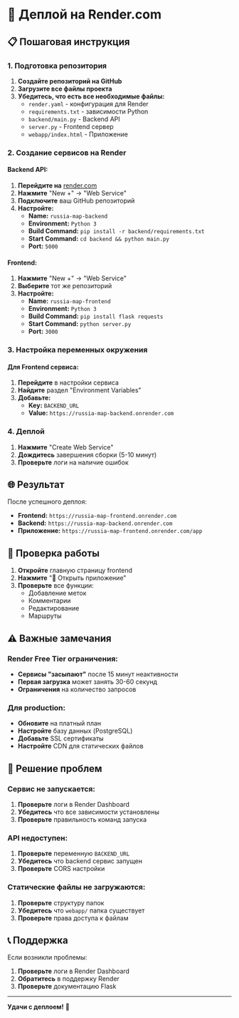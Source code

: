 # 🚀 Деплой на Render.com

## 📋 Пошаговая инструкция

### 1. Подготовка репозитория

1. **Создайте репозиторий на GitHub**
2. **Загрузите все файлы проекта**
3. **Убедитесь, что есть все необходимые файлы:**
   - `render.yaml` - конфигурация для Render
   - `requirements.txt` - зависимости Python
   - `backend/main.py` - Backend API
   - `server.py` - Frontend сервер
   - `webapp/index.html` - Приложение

### 2. Создание сервисов на Render

#### Backend API:
1. **Перейдите на** [render.com](https://render.com)
2. **Нажмите** "New +" → "Web Service"
3. **Подключите** ваш GitHub репозиторий
4. **Настройте:**
   - **Name:** `russia-map-backend`
   - **Environment:** `Python 3`
   - **Build Command:** `pip install -r backend/requirements.txt`
   - **Start Command:** `cd backend && python main.py`
   - **Port:** `5000`

#### Frontend:
1. **Нажмите** "New +" → "Web Service"
2. **Выберите** тот же репозиторий
3. **Настройте:**
   - **Name:** `russia-map-frontend`
   - **Environment:** `Python 3`
   - **Build Command:** `pip install flask requests`
   - **Start Command:** `python server.py`
   - **Port:** `3000`

### 3. Настройка переменных окружения

#### Для Frontend сервиса:
1. **Перейдите** в настройки сервиса
2. **Найдите** раздел "Environment Variables"
3. **Добавьте:**
   - **Key:** `BACKEND_URL`
   - **Value:** `https://russia-map-backend.onrender.com`

### 4. Деплой

1. **Нажмите** "Create Web Service"
2. **Дождитесь** завершения сборки (5-10 минут)
3. **Проверьте** логи на наличие ошибок

## 🌐 Результат

После успешного деплоя:

- **Frontend:** `https://russia-map-frontend.onrender.com`
- **Backend:** `https://russia-map-backend.onrender.com`
- **Приложение:** `https://russia-map-frontend.onrender.com/app`

## 🔧 Проверка работы

1. **Откройте** главную страницу frontend
2. **Нажмите** "🚀 Открыть приложение"
3. **Проверьте** все функции:
   - Добавление меток
   - Комментарии
   - Редактирование
   - Маршруты

## ⚠️ Важные замечания

### Render Free Tier ограничения:
- **Сервисы "засыпают"** после 15 минут неактивности
- **Первая загрузка** может занять 30-60 секунд
- **Ограничения** на количество запросов

### Для production:
- **Обновите** на платный план
- **Настройте** базу данных (PostgreSQL)
- **Добавьте** SSL сертификаты
- **Настройте** CDN для статических файлов

## 🐛 Решение проблем

### Сервис не запускается:
1. **Проверьте** логи в Render Dashboard
2. **Убедитесь** что все зависимости установлены
3. **Проверьте** правильность команд запуска

### API недоступен:
1. **Проверьте** переменную `BACKEND_URL`
2. **Убедитесь** что backend сервис запущен
3. **Проверьте** CORS настройки

### Статические файлы не загружаются:
1. **Проверьте** структуру папок
2. **Убедитесь** что `webapp/` папка существует
3. **Проверьте** права доступа к файлам

## 📞 Поддержка

Если возникли проблемы:
1. **Проверьте** логи в Render Dashboard
2. **Обратитесь** в поддержку Render
3. **Проверьте** документацию Flask

---

**Удачи с деплоем!** 🚀 